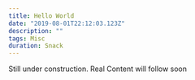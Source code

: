 ```yaml
---
title: Hello World
date: "2019-08-01T22:12:03.123Z"
description: ""
tags: Misc
duration: Snack
---
```

Still under construction. Real Content will follow soon
